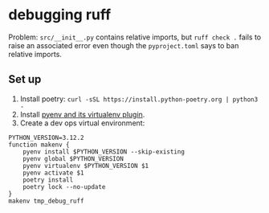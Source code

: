 # debugging ruff

Problem: `src/__init__.py` contains relative imports, but `ruff check .` fails to raise an associated error even though the `pyproject.toml` says to ban relative imports.

## Set up

1. Install poetry: `curl -sSL https://install.python-poetry.org | python3 -`
1. Install [pyenv and its virtualenv plugin](https://github.com/pyenv/pyenv-virtualenv).
1. Create a dev ops virtual environment:
```
PYTHON_VERSION=3.12.2
function makenv {
    pyenv install $PYTHON_VERSION --skip-existing
    pyenv global $PYTHON_VERSION
    pyenv virtualenv $PYTHON_VERSION $1
    pyenv activate $1
    poetry install
    poetry lock --no-update
}
makenv tmp_debug_ruff
```